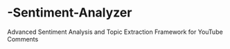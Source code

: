 # -Sentiment-Analyzer
Advanced Sentiment Analysis and Topic Extraction Framework for YouTube Comments
